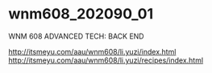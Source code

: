 # wnm608_202090_01
WNM 608 ADVANCED TECH: BACK END

http://itsmeyu.com/aau/wnm608/li.yuzi/index.html
http://itsmeyu.com/aau/wnm608/li.yuzi/recipes/index.html